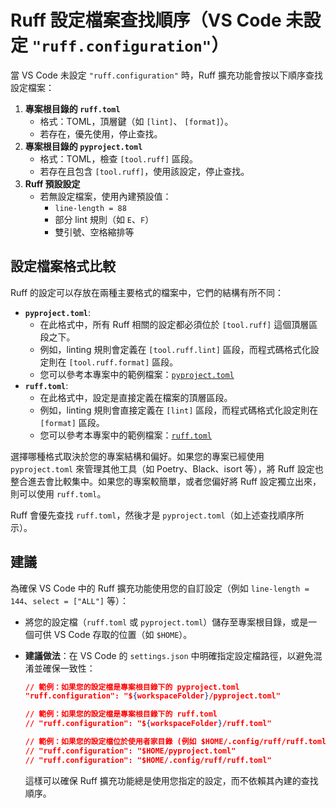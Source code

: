 # Ruff 設定檔案查找順序（VS Code 未設定 `"ruff.configuration"`）

當 VS Code 未設定 `"ruff.configuration"` 時，Ruff 擴充功能會按以下順序查找設定檔案：

1.  **專案根目錄的 `ruff.toml`**
    *   格式：TOML，頂層鍵（如 `[lint]`、 `[format]`）。
    *   若存在，優先使用，停止查找。
2.  **專案根目錄的 `pyproject.toml`**
    *   格式：TOML，檢查 `[tool.ruff]` 區段。
    *   若存在且包含 `[tool.ruff]`，使用該設定，停止查找。
3.  **Ruff 預設設定**
    *   若無設定檔案，使用內建預設值：
        *   `line-length = 88`
        *   部分 lint 規則（如 `E`、`F`）
        *   雙引號、空格縮排等

## 設定檔案格式比較

Ruff 的設定可以存放在兩種主要格式的檔案中，它們的結構有所不同：

*   **`pyproject.toml`**:
    *   在此格式中，所有 Ruff 相關的設定都必須位於 `[tool.ruff]` 這個頂層區段之下。
    *   例如，linting 規則會定義在 `[tool.ruff.lint]` 區段，而程式碼格式化設定則在 `[tool.ruff.format]` 區段。
    *   您可以參考本專案中的範例檔案：[`pyproject.toml`](pyproject.toml)
*   **`ruff.toml`**:
    *   在此格式中，設定是直接定義在檔案的頂層區段。
    *   例如，linting 規則會直接定義在 `[lint]` 區段，而程式碼格式化設定則在 `[format]` 區段。
    *   您可以參考本專案中的範例檔案：[`ruff.toml`](ruff.toml)

選擇哪種格式取決於您的專案結構和偏好。如果您的專案已經使用 `pyproject.toml` 來管理其他工具（如 Poetry、Black、isort 等），將 Ruff 設定也整合進去會比較集中。如果您的專案較簡單，或者您偏好將 Ruff 設定獨立出來，則可以使用 `ruff.toml`。

Ruff 會優先查找 `ruff.toml`，然後才是 `pyproject.toml`（如上述查找順序所示）。

## 建議

為確保 VS Code 中的 Ruff 擴充功能使用您的自訂設定（例如 `line-length = 144`、`select = ["ALL"]` 等）：

*   將您的設定檔（`ruff.toml` 或 `pyproject.toml`）儲存至專案根目錄，或是一個可供 VS Code 存取的位置（如 `$HOME`）。
*   **建議做法**：在 VS Code 的 `settings.json` 中明確指定設定檔路徑，以避免混淆並確保一致性：

    ```json
    // 範例：如果您的設定檔是專案根目錄下的 pyproject.toml
    "ruff.configuration": "${workspaceFolder}/pyproject.toml"

    // 範例：如果您的設定檔是專案根目錄下的 ruff.toml
    // "ruff.configuration": "${workspaceFolder}/ruff.toml"

    // 範例：如果您的設定檔位於使用者家目錄 (例如 $HOME/.config/ruff/ruff.toml 或 $HOME/pyproject.toml)
    // "ruff.configuration": "$HOME/pyproject.toml"
    // "ruff.configuration": "$HOME/.config/ruff/ruff.toml"
    ```

    這樣可以確保 Ruff 擴充功能總是使用您指定的設定，而不依賴其內建的查找順序。
